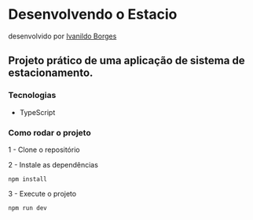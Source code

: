 # Desenvolvendo o Estacio
desenvolvido por [Ivanildo Borges](https://github.com/IvanildoBorges)

## Projeto prático de uma aplicação de sistema de estacionamento.

### Tecnologias
- TypeScript

### Como rodar o projeto

1 - Clone o repositório

2 - Instale as dependências
    
    npm install

3 - Execute o projeto

    npm run dev

